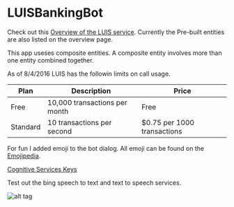 # LUISBankingBot

Check out this [Overview of the LUIS service]. Currently the Pre-built entities are also listed on the overview page.

This app useses composite entities. A composite entity involves more than one entity combined together.

As of 8/4/2016 LUIS has the followin limits on call usage.

| Plan | Description | Price|
|---	|---	|---	|
| Free | 10,000 transactions per month | Free |
| Standard | 10 transactions per second | $0.75 per 1000 transactions |

For fun I added emoji to the bot dialog. All emoji can be found on the [Emojipedia].

[Cognitive Services Keys]

Test out the bing speech to text and text to speech services.

[bing speech to text and text to speech services]: <https://www.microsoft.com/cognitive-services/en-us/speech-api>
[Cognitive Services Keys]: <https://www.microsoft.com/cognitive-services/en-us/sign-up>
[Emojipedia]: <http://emojipedia.org/>
[Overview of the LUIS service]: <https://www.luis.ai/Help>

![alt tag](https://cdn2.scratch.mit.edu/get_image/user/13690549_90x90.png)
